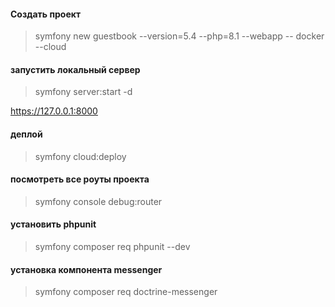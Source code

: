 #### Создать проект

> symfony new guestbook --version=5.4 --php=8.1 --webapp --
docker --cloud

#### запустить локальный сервер

> symfony server:start -d

https://127.0.0.1:8000

#### деплой

> symfony cloud:deploy

#### посмотреть все роуты проекта

> symfony console debug:router

#### установить phpunit

> symfony composer req phpunit --dev

#### установка компонента messenger

> symfony composer req doctrine-messenger

